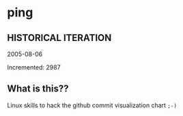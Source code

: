 # ping

## HISTORICAL ITERATION
2005-08-06

Incremented: 2987

## What is this?? 
Linux skills to hack the github commit visualization chart `;-)`
